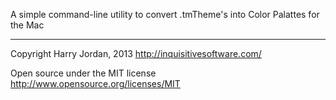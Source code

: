 A simple command-line utility to convert .tmTheme's into Color Palattes for the Mac

------

Copyright Harry Jordan, 2013		http://inquisitivesoftware.com/

Open source under the MIT license	http://www.opensource.org/licenses/MIT
